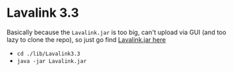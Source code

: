 # Lavalink 3.3

Basically because the `Lavalink.jar` is too big, can't upload via GUI (and too lazy to clone the repo), so just go find [Lavalink.jar here](https://ci.fredboat.com/viewLog.html?buildId=lastSuccessful&buildTypeId=Lavalink_Build&tab=artifacts&guest=1)
- `cd ./lib/Lavalink3.3`
- `java -jar Lavalink.jar`
